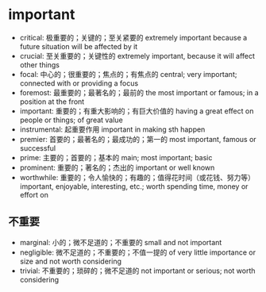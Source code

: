# important

- critical: 极重要的；关键的；至关紧要的 extremely important because a future situation will be affected by it
- crucial: 至关重要的；关键性的 extremely important, because it will affect other things
- focal: 中心的；很重要的；焦点的；有焦点的 central; very important; connected with or providing a focus
- foremost: 最重要的；最著名的；最前的 the most important or famous; in a position at the front
- important: 重要的；有重大影响的；有巨大价值的 having a great effect on people or things; of great value
- instrumental: 起重要作用 important in making sth happen
- premier: 首要的；最著名的；最成功的；第一的 most important, famous or successful
- prime: 主要的；首要的；基本的 main; most important; basic
- prominent: 重要的；著名的；杰出的 important or well known
- worthwhile: 重要的；令人愉快的；有趣的；值得花时间（或花钱、努力等） important, enjoyable, interesting, etc.; worth spending time, money or effort on

## 不重要

- marginal: 小的；微不足道的；不重要的 small and not important
- negligible: 微不足道的；不重要的；不值一提的 of very little importance or size and not worth considering
- trivial: 不重要的；琐碎的；微不足道的 not important or serious; not worth considering
